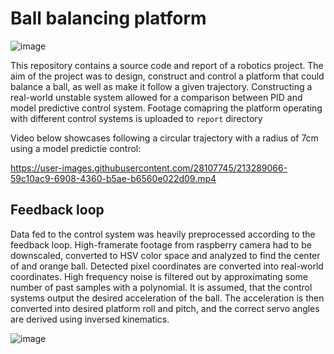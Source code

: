 # Ball balancing platform

![image](https://user-images.githubusercontent.com/28107745/213289347-ad10fcf1-6afd-453d-8df2-7952b65f7351.png)

This repository contains a source code and report of a robotics project.
The aim of the project was to design, construct and control a platform that could balance a ball, as well as make it follow a given trajectory.
Constructing a real-world unstable system allowed for a comparison between PID and model predictive control system.
Footage comapring the platform operating with different control systems is uploaded to `report` directory 

Video below showcases following a circular trajectory with a radius of 7cm using a model predictie control:

https://user-images.githubusercontent.com/28107745/213289066-59c10ac9-6908-4360-b5ae-b6560e022d09.mp4


## Feedback loop
Data fed to the control system was heavily preprocessed according to the feedback loop.
High-framerate footage from raspberry camera had to be downscaled, converted to HSV color space and analyzed to find the center of and orange ball.
Detected pixel coordinates are converted into real-world coordinates.
High frequency noise is filtered out by approximating some number of past samples with a polynomial.
It is assumed, that the control systems output the desired acceleration of the ball.
The acceleration is then converted into desired platform roll and pitch, and the correct servo angles are derived using inversed kinematics.

![image](https://user-images.githubusercontent.com/28107745/213280525-8ed93693-fb0d-4d05-9288-54d33948a5b4.png)

